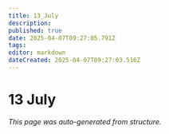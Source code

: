 ```yaml
---
title: 13_July
description: 
published: true
date: 2025-04-07T09:27:05.791Z
tags: 
editor: markdown
dateCreated: 2025-04-07T09:27:03.516Z
---
```


# 13 July

*This page was auto-generated from structure.*